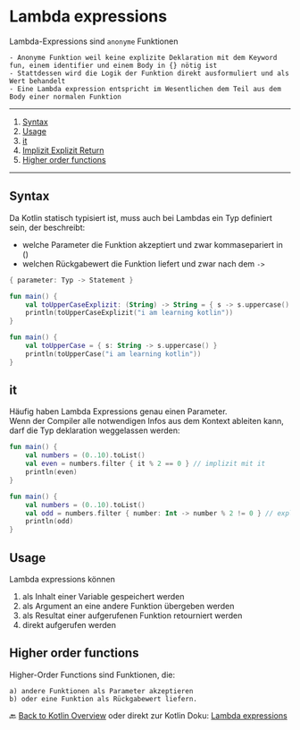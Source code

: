 # Lambda expressions

Lambda-Expressions sind `anonyme` Funktionen

    - Anonyme Funktion weil keine explizite Deklaration mit dem Keyword fun, einem identifier und einem Body in {} nötig ist
    - Stattdessen wird die Logik der Funktion direkt ausformuliert und als Wert behandelt
    - Eine Lambda expression entspricht im Wesentlichen dem Teil aus dem Body einer normalen Funktion

---

1. [Syntax](#syntax)
2. [Usage](#usage)
3. [it](#it)
4. [Implizit Explizit Return](#implizit-explizit-return)
5. [Higher order functions](#higher-order-functions)

---

## Syntax

Da Kotlin statisch typisiert ist, muss auch bei Lambdas ein Typ definiert sein, der beschreibt:
  - welche Parameter die Funktion akzeptiert und zwar kommasepariert in ()
  - welchen Rückgabewert die Funktion liefert und zwar nach dem `->`

```kotlin
{ parameter: Typ -> Statement }
```

```kotlin
fun main() {
    val toUpperCaseExplizit: (String) -> String = { s -> s.uppercase() }
    println(toUpperCaseExplizit("i am learning kotlin"))
}
```

```kotlin
fun main() {
    val toUpperCase = { s: String -> s.uppercase() }
    println(toUpperCase("i am learning kotlin"))
}
```

## it

Häufig haben Lambda Expressions genau einen Parameter.<br>
Wenn der Compiler alle notwendigen Infos aus dem Kontext ableiten kann, darf die Typ deklaration weggelassen werden:

```kotlin
fun main() {
    val numbers = (0..10).toList()
    val even = numbers.filter { it % 2 == 0 } // implizit mit it
    println(even)
}
```

```kotlin
fun main() {
    val numbers = (0..10).toList()
    val odd = numbers.filter { number: Int -> number % 2 != 0 } // explizit mit identifier und Typ
    println(odd)
}
```

## Usage

Lambda expressions können
1. als Inhalt einer Variable gespeichert werden
2. als Argument an eine andere Funktion übergeben werden
3. als Resultat einer aufgerufenen Funktion retourniert werden
4. direkt aufgerufen werden

 
## Higher order functions

Higher-Order Functions sind Funktionen, die:

    a) andere Funktionen als Parameter akzeptieren
    b) oder eine Funktion als Rückgabewert liefern.

🔙 [Back to Kotlin Overview](../README.md) oder direkt zur Kotlin Doku: [Lambda expressions](https://kotlinlang.org/docs/lambdas.html)
